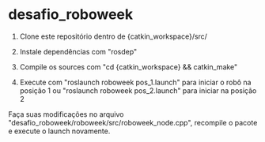 # desafio_roboweek

1. Clone este repositório dentro de {catkin_workspace}/src/

2. Instale dependências com "rosdep"

3. Compile os sources com "cd {catkin_workspace} && catkin_make"

4. Execute com "roslaunch roboweek pos_1.launch" para iniciar o robô na posição 1 ou "roslaunch roboweek pos_2.launch" para iniciar na posição 2 

Faça suas modificações no arquivo "desafio_roboweek/roboweek/src/roboweek_node.cpp", recompile o pacote e execute o launch novamente. 

